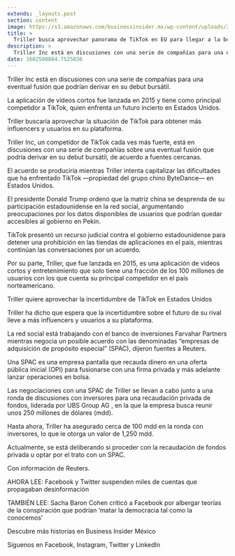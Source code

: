 ```yaml
--- 
extends: _layouts.post 
section: content 
image: https://s3.amazonaws.com/businessinsider.mx/wp-content/uploads/2020/10/11164900/Business_Insider_Mexico_Triller.jpg 
title: > 
  Triller busca aprovechar panorama de TikTok en EU para llegar a la bolsa 
description: > 
  Triller Inc está en discusiones con una serie de compañías para una eventual fusión que podrían derivar en su debut bursátil.La aplicación de videos cortos fue lanzada en 2015 y tiene como principal competidor a TikTok, quien enfrenta un futuro incierto en Estados Unidos.Triller buscaría aprovechar la situación de TikTok para obtener más influencers y usuarios en su plataforma.Triller quiere aprovechar la incertidumbre de TikTok en Estados UnidosTriller ha dicho que espera que la incertidumbre sobre el futuro de su rival lleve a más influencers y usuarios a su plataforma.Una SPAC es una empresa pantalla que recauda dinero en una oferta pública inicial (OPI) para fusionarse con una firma privada y más adelante lanzar operaciones en bolsa. 
date: 1602500884.7525036 
--- 
```

Triller Inc está en discusiones con una serie de compañías para una eventual fusión que podrían derivar en su debut bursátil.

La aplicación de videos cortos fue lanzada en 2015 y tiene como principal competidor a TikTok, quien enfrenta un futuro incierto en Estados Unidos.

Triller buscaría aprovechar la situación de TikTok para obtener más influencers y usuarios en su plataforma.

Triller Inc, un competidor de TikTok cada ves más fuerte, está en discusiones con una serie de compañías sobre una eventual fusión que podría derivar en su debut bursátil, de acuerdo a fuentes cercanas.

El acuerdo se produciría mientras Triller intenta capitalizar las dificultades que ha enfrentado TikTok —propiedad del grupo chino ByteDance— en Estados Unidos.

El presidente Donald Trump ordenó que la matriz china se desprenda de su participación estadounidense en la red social, argumentando preocupaciones por los datos disponibles de usuarios que podrían quedar accesibles al gobierno en Pekín.

TikTok presentó un recurso judicial contra el gobierno estadounidense para detener una prohibición en las tiendas de aplicaciones en el país, mientras continúan las conversaciones por un acuerdo.

Por su parte, Triller, que fue lanzada en 2015, es una aplicación de videos cortos y entretenimiento que solo tiene una fracción de los 100 millones de usuarios con los que cuenta su principal competidor en el país norteamericano.

Triller quiere aprovechar la incertidumbre de TikTok en Estados Unidos

Triller ha dicho que espera que la incertidumbre sobre el futuro de su rival lleve a más influencers y usuarios a su plataforma.

La red social está trabajando con el banco de inversiones Farvahar Partners mientras negocia un posible acuerdo con las denominadas “empresas de adquisición de propósito especial” (SPAC), dijeron fuentes a Reuters.

Una SPAC es una empresa pantalla que recauda dinero en una oferta pública inicial (OPI) para fusionarse con una firma privada y más adelante lanzar operaciones en bolsa.

Las negociaciones con una SPAC de Triller se llevan a cabo junto a una ronda de discusiones con inversores para una recaudación privada de fondos, liderada por UBS Group AG , en la que la empresa busca reunir unos 250 millones de dólares (mdd).

Hasta ahora, Triller ha asegurado cerca de 100 mdd en la ronda con inversores, lo que le otorga un valor de 1,250 mdd.

Actualmente, se está deliberando si proceder con la recaudación de fondos privada u optar por el trato con un SPAC.

Con información de Reuters.

AHORA LEE: Facebook y Twitter suspenden miles de cuentas que propagaban desinformación

TAMBIÉN LEE: Sacha Baron Cohen criticó a Facebook por albergar teorías de la conspiración que podrían ‘matar la democracia tal como la conocemos’

Descubre más historias en Business Insider México

Síguenos en Facebook, Instagram, Twitter y LinkedIn
